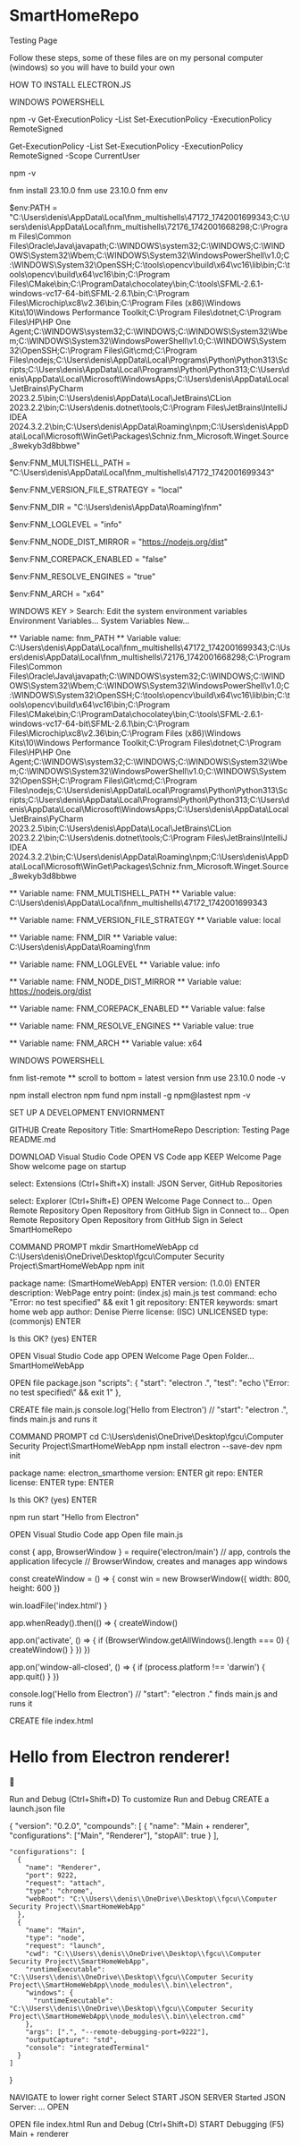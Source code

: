 # SmartHomeRepo
Testing Page

Follow these steps, some of these files are on my personal computer (windows) so you will have to build your own

HOW TO INSTALL ELECTRON.JS

WINDOWS POWERSHELL

npm -v
Get-ExecutionPolicy -List
Set-ExecutionPolicy -ExecutionPolicy RemoteSigned

Get-ExecutionPolicy -List
Set-ExecutionPolicy -ExecutionPolicy RemoteSigned -Scope CurrentUser

npm -v

fnm install 23.10.0
fnm use 23.10.0
fnm env

$env:PATH = "C:\Users\denis\AppData\Local\fnm_multishells\47172_1742001699343;C:\Users\denis\AppData\Local\fnm_multishells\72176_1742001668298;C:\Program Files\Common Files\Oracle\Java\javapath;C:\WINDOWS\system32;C:\WINDOWS;C:\WINDOWS\System32\Wbem;C:\WINDOWS\System32\WindowsPowerShell\v1.0\;C:\WINDOWS\System32\OpenSSH\;C:\tools\opencv\build\x64\vc16\lib\bin;C:\tools\opencv\build\x64\vc16\bin;C:\Program Files\CMake\bin;C:\ProgramData\chocolatey\bin;C:\tools\SFML-2.6.1-windows-vc17-64-bit\SFML-2.6.1\bin;C:\Program Files\Microchip\xc8\v2.36\bin;C:\Program Files (x86)\Windows Kits\10\Windows Performance Toolkit\;C:\Program Files\dotnet\;C:\Program Files\HP\HP One Agent;C:\WINDOWS\system32;C:\WINDOWS;C:\WINDOWS\System32\Wbem;C:\WINDOWS\System32\WindowsPowerShell\v1.0\;C:\WINDOWS\System32\OpenSSH\;C:\Program Files\Git\cmd;C:\Program Files\nodejs\;C:\Users\denis\AppData\Local\Programs\Python\Python313\Scripts\;C:\Users\denis\AppData\Local\Programs\Python\Python313\;C:\Users\denis\AppData\Local\Microsoft\WindowsApps;C:\Users\denis\AppData\Local\JetBrains\PyCharm 2023.2.5\bin;C:\Users\denis\AppData\Local\JetBrains\CLion 2023.2.2\bin;C:\Users\denis\.dotnet\tools;C:\Program Files\JetBrains\IntelliJ IDEA 2024.3.2.2\bin;C:\Users\denis\AppData\Roaming\npm;C:\Users\denis\AppData\Local\Microsoft\WinGet\Packages\Schniz.fnm_Microsoft.Winget.Source_8wekyb3d8bbwe"

$env:FNM_MULTISHELL_PATH = "C:\Users\denis\AppData\Local\fnm_multishells\47172_1742001699343"

$env:FNM_VERSION_FILE_STRATEGY = "local"

$env:FNM_DIR = "C:\Users\denis\AppData\Roaming\fnm"

$env:FNM_LOGLEVEL = "info"

$env:FNM_NODE_DIST_MIRROR = "https://nodejs.org/dist"

$env:FNM_COREPACK_ENABLED = "false"

$env:FNM_RESOLVE_ENGINES = "true"

$env:FNM_ARCH = "x64"

WINDOWS KEY > Search: Edit the system environment variables
Environment Variables...
System Variables
New...

** Variable name:
fnm_PATH
** Variable value:
C:\Users\denis\AppData\Local\fnm_multishells\47172_1742001699343;C:\Users\denis\AppData\Local\fnm_multishells\72176_1742001668298;C:\Program Files\Common Files\Oracle\Java\javapath;C:\WINDOWS\system32;C:\WINDOWS;C:\WINDOWS\System32\Wbem;C:\WINDOWS\System32\WindowsPowerShell\v1.0\;C:\WINDOWS\System32\OpenSSH\;C:\tools\opencv\build\x64\vc16\lib\bin;C:\tools\opencv\build\x64\vc16\bin;C:\Program Files\CMake\bin;C:\ProgramData\chocolatey\bin;C:\tools\SFML-2.6.1-windows-vc17-64-bit\SFML-2.6.1\bin;C:\Program Files\Microchip\xc8\v2.36\bin;C:\Program Files (x86)\Windows Kits\10\Windows Performance Toolkit\;C:\Program Files\dotnet\;C:\Program Files\HP\HP One Agent;C:\WINDOWS\system32;C:\WINDOWS;C:\WINDOWS\System32\Wbem;C:\WINDOWS\System32\WindowsPowerShell\v1.0\;C:\WINDOWS\System32\OpenSSH\;C:\Program Files\Git\cmd;C:\Program Files\nodejs\;C:\Users\denis\AppData\Local\Programs\Python\Python313\Scripts\;C:\Users\denis\AppData\Local\Programs\Python\Python313\;C:\Users\denis\AppData\Local\Microsoft\WindowsApps;C:\Users\denis\AppData\Local\JetBrains\PyCharm 2023.2.5\bin;C:\Users\denis\AppData\Local\JetBrains\CLion 2023.2.2\bin;C:\Users\denis\.dotnet\tools;C:\Program Files\JetBrains\IntelliJ IDEA 2024.3.2.2\bin;C:\Users\denis\AppData\Roaming\npm;C:\Users\denis\AppData\Local\Microsoft\WinGet\Packages\Schniz.fnm_Microsoft.Winget.Source_8wekyb3d8bbwe

** Variable name:
FNM_MULTISHELL_PATH
** Variable value:
C:\Users\denis\AppData\Local\fnm_multishells\47172_1742001699343

** Variable name:
FNM_VERSION_FILE_STRATEGY
** Variable value:
local

** Variable name:
FNM_DIR 
** Variable value:
C:\Users\denis\AppData\Roaming\fnm

** Variable name:
FNM_LOGLEVEL 
** Variable value:
info

** Variable name:
FNM_NODE_DIST_MIRROR 
** Variable value:
https://nodejs.org/dist

** Variable name:
FNM_COREPACK_ENABLED 
** Variable value:
false

** Variable name:
FNM_RESOLVE_ENGINES 
** Variable value:
true

** Variable name:
FNM_ARCH 
** Variable value:
x64

WINDOWS POWERSHELL

fnm list-remote
** scroll to bottom = latest version
fnm use 23.10.0
node -v

npm install electron
npm fund
npm install -g npm@lastest
npm -v








SET UP A DEVELOPMENT ENVIORNMENT

GITHUB
Create Repository
Title: SmartHomeRepo
Description: Testing Page
README.md

DOWNLOAD Visual Studio Code
OPEN VS Code app
KEEP Welcome Page
Show welcome page on startup

select: Extensions (Ctrl+Shift+X)
install: JSON Server, GitHub Repositories

select: Explorer (Ctrl+Shift+E)
OPEN Welcome Page
Connect to...
Open Remote Repository
Open Repository from GitHub
Sign in
Connect to...
Open Remote Repository
Open Repository from GitHub
Sign in
Select SmartHomeRepo

COMMAND PROMPT
mkdir	SmartHomeWebApp
cd	C:\Users\denis\OneDrive\Desktop\fgcu\Computer Security Project\SmartHomeWebApp
npm	init

package name: (SmartHomeWebApp) ENTER
version: (1.0.0) ENTER
description: WebPage
entry point: (index.js) main.js
test command: echo \"Error: no test specified\" && exit 1
git repository: ENTER
keywords: smart home web app
author: Denise Pierre
license: (ISC) UNLICENSED
type: (commonjs) ENTER

Is this OK? (yes) ENTER

OPEN Visual Studio Code app
OPEN Welcome Page
Open Folder...
SmartHomeWebApp

OPEN file package.json
"scripts": {
    "start": "electron .",
    "test": "echo \\\"Error: no test specified\\\" && exit 1"
  },

CREATE file main.js
console.log('Hello from Electron') // "start": "electron .", finds main.js and runs it

COMMAND PROMPT
cd	C:\Users\denis\OneDrive\Desktop\fgcu\Computer Security Project\SmartHomeWebApp
npm 	install electron --save-dev
npm	init

package name: electron_smarthome
version: ENTER
git repo: ENTER
license: ENTER
type: ENTER

Is this OK? (yes) ENTER

npm	run start
"Hello from Electron"

OPEN Visual Studio Code app
Open file main.js

const { app, BrowserWindow } = require('electron/main')
// app, controls the application lifecycle // BrowserWindow, creates and manages app windows

const createWindow = () => {
  const win = new BrowserWindow({
    width: 800,
    height: 600
  })

  win.loadFile('index.html')
}

app.whenReady().then(() => {
  createWindow()

  app.on('activate', () => {
    if (BrowserWindow.getAllWindows().length === 0) {
      createWindow()
    }
  })
})

app.on('window-all-closed', () => {
  if (process.platform !== 'darwin') {
    app.quit()
  }
})

console.log('Hello from Electron') // "start": "electron ." finds main.js and runs it

CREATE file index.html 

<!DOCTYPE html>
<html>
  <head>
    <meta charset="UTF-8" />
    <meta
      http-equiv="Content-Security-Policy"
      content="default-src 'self'; script-src 'self'"
    />
    <meta
      http-equiv="X-Content-Security-Policy"
      content="default-src 'self'; script-src 'self'"
    />
    <title>Hello from Electron renderer!</title>
  </head>
  <body>
    <h1>Hello from Electron renderer!</h1>
    <p>👋</p>
    <p id="info"></p>
  </body>
  <script src="https://www.example.com/renderer.js"></script>
</html>


Run and Debug (Ctrl+Shift+D)
To customize Run and Debug CREATE a launch.json file

{
    "version": "0.2.0",
    "compounds": [
      {
        "name": "Main + renderer",
        "configurations": ["Main", "Renderer"],
        "stopAll": true
      }
    ],

    "configurations": [        
      {
        "name": "Renderer",
        "port": 9222,
        "request": "attach",
        "type": "chrome",
        "webRoot": "C:\\Users\\denis\\OneDrive\\Desktop\\fgcu\\Computer Security Project\\SmartHomeWebApp"
      },
      {
        "name": "Main",
        "type": "node",
        "request": "launch",
        "cwd": "C:\\Users\\denis\\OneDrive\\Desktop\\fgcu\\Computer Security Project\\SmartHomeWebApp",
        "runtimeExecutable": "C:\\Users\\denis\\OneDrive\\Desktop\\fgcu\\Computer Security Project\\SmartHomeWebApp\\node_modules\\.bin\\electron",
        "windows": {
          "runtimeExecutable": "C:\\Users\\denis\\OneDrive\\Desktop\\fgcu\\Computer Security Project\\SmartHomeWebApp\\node_modules\\.bin\\electron.cmd"
        },
        "args": [".", "--remote-debugging-port=9222"],
        "outputCapture": "std",
        "console": "integratedTerminal"
      }
    ]
  }

NAVIGATE to lower right corner
Select START JSON SERVER
Started JSON Server: ...
OPEN

OPEN file index.html 
Run and Debug (Ctrl+Shift+D)
START Debugging (F5)
Main + renderer
